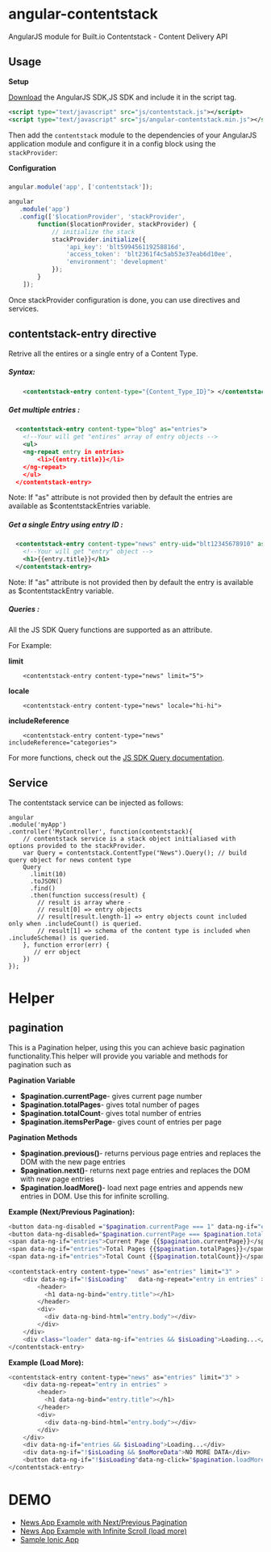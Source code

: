 # angular-contentstack 
AngularJS module for Built.io Contentstack - Content Delivery API

## Usage

**Setup** 

[Download](http://www.built.io) the AngularJS SDK,JS SDK and include it in the script tag.

```xml
<script type="text/javascript" src="js/contentstack.js"></script>
<script type="text/javascript" src="js/angular-contentstack.min.js"></script>
```

Then add the `contentstack` module to the dependencies of your AngularJS application module and configure it in a config block using the `stackProvider`:

**Configuration**
### 
```javascript
angular.module('app', ['contentstack']);
```

```javascript
angular
   .module('app')
   .config(['$locationProvider', 'stackProvider',
	    function($locationProvider, stackProvider) {
	        // initialize the stack
	        stackProvider.initialize({
	            'api_key': 'blt599456119258816d',
	            'access_token': 'blt2361f4c5ab53e37eab6d10ee',
	            'environment': 'development'
	        });
	    }
	]);
```

Once stackProvider configuration is done, you can use directives and services. 

## contentstack-entry directive
Retrive all the entires or a single entry of a Content Type.

##### Syntax:
```xml
    <contentstack-entry content-type="{Content_Type_ID}"> </contentstack-entry>
```

##### Get multiple entries :

```xml
  <contentstack-entry content-type="blog" as="entries">
    <!--Your will get "entires" array of entry objects -->
    <ul>
    <ng-repeat entry in entries>
        <li>{{entry.title}}</li>
    </ng-repeat>
    </ul>
  </contentstack-entry>
```
Note: If "as" attribute is not provided then by default the entries are available as $contentstackEntries variable.

##### Get a single Entry using entry ID :
```xml
  <contentstack-entry content-type="news" entry-uid="blt12345678910" as="entry">
    <!--Your will get "entry" object -->
    <h1>{{entry.title}}</h1>
  </contentstack-entry>
```
Note: If "as" attribute is not provided then by default the entry is available as $contentstackEntry variable.

##### Queries  :
All the JS SDK Query functions are supported as an attribute.

For Example:

**limit**

        <contentstack-entry content-type="news" limit="5">

**locale**

        <contentstack-entry content-type="news" locale="hi-hi">

**includeReference**

        <contentstack-entry content-type="news" includeReference="categories">


For more functions, check out the [JS SDK Query documentation](https://contentstackdocs.built.io/js/api/global.html#Query).

## Service
The contentstack service can be injected as follows:

    angular
    .module('myApp')
    .controller('MyController', function(contentstack){
        // contentstack service is a stack object initialiased with options provided to the stackProvider.
        var Query = contentstack.ContentType("News").Query(); // build query object for news content type
        Query
          .limit(10)
          .toJSON()
          .find()
          .then(function success(result) {
            // result is array where -
            // result[0] => entry objects
            // result[result.length-1] => entry objects count included only when .includeCount() is queried.
            // result[1] => schema of the content type is included when .includeSchema() is queried.
        }, function error(err) {
           // err object
        })
    });
# Helper 
## pagination

 This is a Pagination helper, using this you can achieve basic pagination functionality.This helper will provide you variable and methods for pagination such as   

**Pagination Variable**
* **$pagination.currentPage**- gives current page number
* **$pagination.totalPages**- gives total number of pages
* **$pagination.totalCount**- gives total number of entries
* **$pagination.itemsPerPage**- gives count of entries per page

**Pagination Methods**
* **$pagination.previous()**- returns pervious page entries and replaces the DOM with the new page entries
* **$pagination.next()**- returns next page entries and replaces the DOM with new page entries
* **$pagination.loadMore()**- load next page entries and appends new entries in DOM. Use this for infinite scrolling.

**Example (Next/Previous Pagination):**
``` sh
<button data-ng-disabled ="$pagination.currentPage === 1" data-ng-if="entry" data-ng-click="$pagination.previous()">Previous</button>
<button data-ng-disabled="$pagination.currentPage === $pagination.totalPages" data-ng-if="entries" data-ng-click="!isLoading && $pagination.next()">Next</button>
<span data-ng-if="entries">Current Page {{$pagination.currentPage}}</span>
<span data-ng-if="entries">Total Pages {{$pagination.totalPages}}</span>
<span data-ng-if="entries">Total Count {{$pagination.totalCount}}</span>
      		
<contentstack-entry content-type="news" as="entries" limit="3" >
  	<div data-ng-if="!$isLoading"   data-ng-repeat="entry in entries" >
  		<header>
  		  <h1 data-ng-bind="entry.title"></h1>
  		</header>
  		<div>
  		  <div data-ng-bind-html="entry.body"></div>
  		</div>
  	</div>
  	<div class="loader" data-ng-if="entries && $isLoading">Loading...</div>
</contentstack-entry>
```

**Example (Load More):**

``` sh
<contentstack-entry content-type="news" as="entries" limit="3" >
  	<div data-ng-repeat="entry in entries" >
  		<header>
  		  <h1 data-ng-bind="entry.title"></h1>
  		</header>
  		<div>
  		  <div data-ng-bind-html="entry.body"></div>
  		</div>
  	</div>
  	<div data-ng-if="entries && $isLoading">Loading...</div>
  	<div data-ng-if="!$isLoading && $noMoreData">NO MORE DATA</div>
    <button data-ng-if="!$isLoading"data-ng-click="$pagination.loadMore()">loadMore</button>
</contentstack-entry>
``` 

# DEMO
* [News App Example with Next/Previous Pagination](https://plnkr.co/edit/lYz3UoUrM9Z1tCaA7jPM?p=preview)
* [News App Example with Infinite Scroll (load more)](https://plnkr.co/edit/Mv1ps3L0OUuTe5by6voO?p=preview)
* [Sample Ionic App](https://harshalpatel91.github.io/Ionic_using_Ng-contentsatck/#/app/overview)
